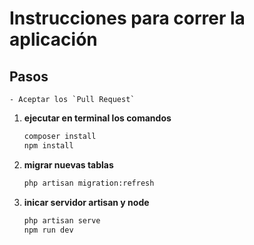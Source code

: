 # Instrucciones para correr la aplicación

## Pasos 

    - Aceptar los `Pull Request`

1. **ejecutar en terminal los comandos**
    ```bash
    composer install
    npm install
    ```

2. **migrar nuevas tablas**
    ```bash
    php artisan migration:refresh
    ```

3. **inicar servidor artisan y node**
    ```bash
    php artisan serve
    npm run dev
    ```